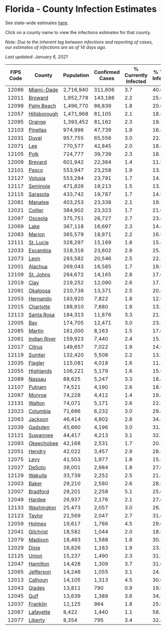 # Florida - County Infection Estimates

See state-wide estimates [here](/infections/us-fl).

Click on a county name to view the infections estimates for that county.

*Note: Due to the inherent lag between infections and reporting of cases, our estimates of infections are as of 14 days ago.*

*Last updated: January 6, 2021*

|   FIPS Code |                       County |   Population |   Confirmed Cases |   % Currently Infected |   % Total Infected |
|-------------|------------------------------|--------------|-------------------|------------------------|--------------------|
|       12086 |     [Miami-Dade](miami-dade) |    2,716,940 |           311,606 |                    3.7 |               40.0 |
|       12011 |           [Broward](broward) |    1,952,778 |           143,186 |                    2.2 |               25.6 |
|       12099 |     [Palm Beach](palm-beach) |    1,496,770 |            86,839 |                    1.8 |               20.0 |
|       12057 | [Hillsborough](hillsborough) |    1,471,968 |            81,105 |                    2.1 |               18.8 |
|       12095 |             [Orange](orange) |    1,393,452 |            81,162 |                    2.3 |               19.7 |
|       12103 |         [Pinellas](pinellas) |      974,996 |            47,739 |                    1.9 |               16.4 |
|       12031 |               [Duval](duval) |      957,755 |            65,556 |                    3.0 |               22.7 |
|       12071 |                   [Lee](lee) |      770,577 |            42,845 |                    2.0 |               18.8 |
|       12105 |                 [Polk](polk) |      724,777 |            39,739 |                    2.3 |               18.2 |
|       12009 |           [Brevard](brevard) |      601,942 |            22,364 |                    1.4 |               11.9 |
|       12101 |               [Pasco](pasco) |      553,947 |            23,258 |                    1.9 |               13.7 |
|       12127 |           [Volusia](volusia) |      553,284 |            23,791 |                    1.7 |               14.1 |
|       12117 |         [Seminole](seminole) |      471,826 |            19,213 |                    1.5 |               13.7 |
|       12115 |         [Sarasota](sarasota) |      433,742 |            19,787 |                    1.7 |               14.9 |
|       12081 |           [Manatee](manatee) |      403,253 |            23,338 |                    2.1 |               19.7 |
|       12021 |           [Collier](collier) |      384,902 |            23,323 |                    1.7 |               21.0 |
|       12097 |           [Osceola](osceola) |      375,751 |            26,727 |                    2.7 |               23.8 |
|       12069 |                 [Lake](lake) |      367,118 |            16,697 |                    2.3 |               14.8 |
|       12083 |             [Marion](marion) |      365,579 |            18,971 |                    2.2 |               16.9 |
|       12111 |       [St. Lucie](st.-lucie) |      328,297 |            15,169 |                    1.8 |               15.4 |
|       12033 |         [Escambia](escambia) |      318,316 |            23,602 |                    2.9 |               25.1 |
|       12073 |                 [Leon](leon) |      293,582 |            20,546 |                    2.5 |               22.3 |
|       12001 |           [Alachua](alachua) |      269,043 |            16,585 |                    1.7 |               19.9 |
|       12109 |       [St. Johns](st.-johns) |      264,672 |            14,165 |                    2.8 |               17.0 |
|       12019 |                 [Clay](clay) |      219,252 |            12,090 |                    2.6 |               17.7 |
|       12091 |         [Okaloosa](okaloosa) |      210,738 |            13,371 |                    2.5 |               20.4 |
|       12053 |         [Hernando](hernando) |      193,920 |             7,822 |                    1.8 |               12.9 |
|       12015 |       [Charlotte](charlotte) |      188,910 |             7,880 |                    1.9 |               13.5 |
|       12113 |     [Santa Rosa](santa-rosa) |      184,313 |            11,876 |                    3.3 |               21.1 |
|       12005 |                   [Bay](bay) |      174,705 |            12,471 |                    3.0 |               23.5 |
|       12085 |             [Martin](martin) |      161,000 |             8,163 |                    1.5 |               17.6 |
|       12061 | [Indian River](indian-river) |      159,923 |             7,440 |                    2.4 |               15.2 |
|       12017 |             [Citrus](citrus) |      149,657 |             7,022 |                    1.9 |               14.9 |
|       12119 |             [Sumter](sumter) |      132,420 |             5,508 |                    2.2 |               13.3 |
|       12035 |           [Flagler](flagler) |      115,081 |             4,018 |                    1.6 |               11.2 |
|       12055 |       [Highlands](highlands) |      106,221 |             5,179 |                    1.6 |               15.9 |
|       12089 |             [Nassau](nassau) |       88,625 |             5,247 |                    3.3 |               18.4 |
|       12107 |             [Putnam](putnam) |       74,521 |             4,190 |                    2.6 |               18.9 |
|       12087 |             [Monroe](monroe) |       74,228 |             4,412 |                    1.4 |               19.8 |
|       12131 |             [Walton](walton) |       74,071 |             5,171 |                    2.6 |               22.3 |
|       12023 |         [Columbia](columbia) |       71,686 |             6,232 |                    3.0 |               29.8 |
|       12063 |           [Jackson](jackson) |       46,414 |             4,802 |                    2.8 |               34.5 |
|       12039 |           [Gadsden](gadsden) |       45,660 |             4,196 |                    3.0 |               31.1 |
|       12121 |         [Suwannee](suwannee) |       44,417 |             4,213 |                    3.1 |               32.7 |
|       12093 |     [Okeechobee](okeechobee) |       42,168 |             2,531 |                    1.7 |               20.2 |
|       12051 |             [Hendry](hendry) |       42,022 |             3,457 |                    2.9 |               28.5 |
|       12075 |                 [Levy](levy) |       41,503 |             1,977 |                    1.8 |               15.5 |
|       12027 |             [DeSoto](desoto) |       38,001 |             2,984 |                    1.8 |               27.0 |
|       12129 |           [Wakulla](wakulla) |       33,739 |             2,252 |                    2.5 |               21.5 |
|       12003 |               [Baker](baker) |       29,210 |             2,580 |                    2.6 |               28.8 |
|       12007 |         [Bradford](bradford) |       28,201 |             2,258 |                    5.1 |               25.6 |
|       12049 |             [Hardee](hardee) |       26,937 |             2,176 |                    2.1 |               27.6 |
|       12133 |     [Washington](washington) |       25,473 |             2,057 |                    3.0 |               26.7 |
|       12123 |             [Taylor](taylor) |       21,569 |             2,047 |                    2.7 |               31.6 |
|       12059 |             [Holmes](holmes) |       19,617 |             1,766 |                    4.5 |               29.0 |
|       12041 |       [Gilchrist](gilchrist) |       18,582 |             1,044 |                    2.0 |               18.8 |
|       12079 |           [Madison](madison) |       18,493 |             1,588 |                    1.8 |               30.2 |
|       12029 |               [Dixie](dixie) |       16,826 |             1,163 |                    1.9 |               23.3 |
|       12125 |               [Union](union) |       15,237 |             1,490 |                    2.3 |               31.3 |
|       12047 |         [Hamilton](hamilton) |       14,428 |             1,309 |                    3.7 |               31.0 |
|       12065 |       [Jefferson](jefferson) |       14,246 |             1,055 |                    3.1 |               24.7 |
|       12013 |           [Calhoun](calhoun) |       14,105 |             1,313 |                    4.5 |               30.0 |
|       12043 |             [Glades](glades) |       13,811 |               790 |                    0.9 |               19.9 |
|       12045 |                 [Gulf](gulf) |       13,639 |             1,389 |                    3.6 |               34.3 |
|       12037 |         [Franklin](franklin) |       12,125 |               964 |                    1.8 |               25.9 |
|       12067 |       [Lafayette](lafayette) |        8,422 |             1,440 |                    1.1 |               58.7 |
|       12077 |           [Liberty](liberty) |        8,354 |               795 |                    3.4 |               32.4 |